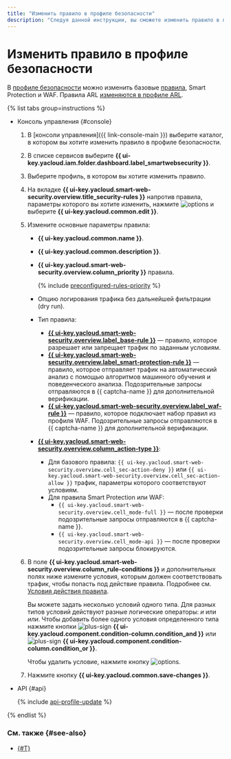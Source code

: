 ```yaml
---
title: "Изменить правило в профиле безопасности"
description: "Следуя данной инструкции, вы сможете изменить правило в профиле безопасности."
---
```


# Изменить правило в профиле безопасности

В [профиле безопасности](../concepts/profiles.md) можно изменить базовые [правила](../concepts/rules.md), Smart Protection и WAF. Правила ARL [изменяются в профиле ARL](arl-rule-update.md).

{% list tabs group=instructions %}

- Консоль управления {#console}

  1. В [консоли управления]({{ link-console-main }}) выберите каталог, в котором вы хотите изменить правило в профиле безопасности.
  1. В списке сервисов выберите **{{ ui-key.yacloud.iam.folder.dashboard.label_smartwebsecurity }}**.
  1. Выберите профиль, в котором вы хотите изменить правило.
  1. На вкладке **{{ ui-key.yacloud.smart-web-security.overview.title_security-rules }}** напротив правила, параметры которого вы хотите изменить, нажмите ![options](../../_assets/console-icons/ellipsis.svg) и выберите **{{ ui-key.yacloud.common.edit }}**.
  1. Измените основные параметры правила:
      * **{{ ui-key.yacloud.common.name }}**.
      * **{{ ui-key.yacloud.common.description }}**.
      * **{{ ui-key.yacloud.smart-web-security.overview.column_priority }}** правила.

        {% include [preconfigured-rules-priority](../../_includes/smartwebsecurity/preconfigured-rules-priority.md) %}

      * Опцию логирования трафика без дальнейшей фильтрации (dry run).
      * Тип правила:
        * [**{{ ui-key.yacloud.smart-web-security.overview.label_base-rule }}**](../concepts/rules.md#base-rules) — правило, которое разрешает или запрещает трафик по заданным условиям.
        * [**{{ ui-key.yacloud.smart-web-security.overview.label_smart-protection-rule }}**](../concepts/rules.md#smart-protection-rules) — правило, которое отправляет трафик на автоматический анализ с помощью алгоритмов машинного обучения и поведенческого анализа. Подозрительные запросы отправляются в {{ captcha-name }} для дополнительной верификации.
        * [**{{ ui-key.yacloud.smart-web-security.overview.label_waf-rule }}**](../../smartwebsecurity/concepts/rules.md#waf-rules) — правило, которое подключает набор правил из профиля WAF. Подозрительные запросы отправляются в {{ captcha-name }} для дополнительной верификации.
      * [**{{ ui-key.yacloud.smart-web-security.overview.column_action-type }}**](../concepts/rules.md#rule-action):
        * Для базового правила: `{{ ui-key.yacloud.smart-web-security.overview.cell_sec-action-deny }}` или `{{ ui-key.yacloud.smart-web-security.overview.cell_sec-action-allow }}` трафик, параметры которого соответствуют условиям.
        * Для правила Smart Protection или WAF:
          * `{{ ui-key.yacloud.smart-web-security.overview.cell_mode-full }}` — после проверки подозрительные запросы отправляются в {{ captcha-name }}.
          * `{{ ui-key.yacloud.smart-web-security.overview.cell_mode-api }}` — после проверки подозрительные запросы блокируются.
  1. В поле **{{ ui-key.yacloud.smart-web-security.overview.column_rule-conditions }}** и дополнительных полях ниже измените условия, которым должен соответствовать трафик, чтобы попасть под действие правила. Подробнее см. [Условия действия правила](../concepts/conditions.md).
      
      Вы можете задать несколько условий одного типа. Для разных типов условий действуют разные логические операторы: _и_ или _или_. Чтобы добавить более одного условия определенного типа нажмите кнопки ![plus-sign](../../_assets/console-icons/plus.svg) **{{ ui-key.yacloud.component.condition-column.condition_and }}** или ![plus-sign](../../_assets/console-icons/plus.svg) **{{ ui-key.yacloud.component.condition-column.condition_or }}**.

      Чтобы удалить условие, нажмите кнопку ![options](../../_assets/console-icons/trash-bin.svg).
  1. Нажмите кнопку **{{ ui-key.yacloud.common.save-changes }}**.

- API {#api}

  {% include [api-profile-update](../../_includes/smartwebsecurity/api-profile-update.md) %}

{% endlist %}

### См. также {#see-also}

* [{#T}](rule-delete.md)
